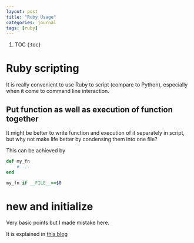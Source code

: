 ```yaml
---
layout: post
title: "Ruby Usage"
categories: journal
tags: [ruby]
---
```


1. TOC
{:toc}


# Ruby scripting

It is really convenient to use Ruby to script (compare to Python), especially when it come to command line interaction.

## Put function as well as execution of function together

It might be better to write function and execution of it separately in script, but why not make life better by condensing them into one file?

This can be achieved by 
```ruby
def my_fn
	# ...
end

my_fn if __FILE__==$0
```

# new and initialize

Very basic points but I made mistake here.

It is explained in [this blog](http://www.verygoodindicators.com/blog/2015/03/15/ruby-contructors/)
